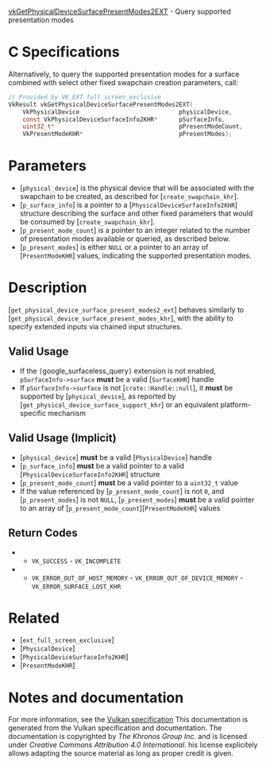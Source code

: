 [vkGetPhysicalDeviceSurfacePresentModes2EXT](https://www.khronos.org/registry/vulkan/specs/1.3-extensions/man/html/vkGetPhysicalDeviceSurfacePresentModes2EXT.html) - Query supported presentation modes

# C Specifications
Alternatively, to query the supported presentation modes for a surface
combined with select other fixed swapchain creation parameters, call:
```c
// Provided by VK_EXT_full_screen_exclusive
VkResult vkGetPhysicalDeviceSurfacePresentModes2EXT(
    VkPhysicalDevice                            physicalDevice,
    const VkPhysicalDeviceSurfaceInfo2KHR*      pSurfaceInfo,
    uint32_t*                                   pPresentModeCount,
    VkPresentModeKHR*                           pPresentModes);
```

# Parameters
- [`physical_device`] is the physical device that will be associated with the swapchain to be created, as described for [`create_swapchain_khr`].
- [`p_surface_info`] is a pointer to a [`PhysicalDeviceSurfaceInfo2KHR`] structure describing the surface and other fixed parameters that would be consumed by [`create_swapchain_khr`].
- [`p_present_mode_count`] is a pointer to an integer related to the number of presentation modes available or queried, as described below.
- [`p_present_modes`] is either `NULL` or a pointer to an array of [`PresentModeKHR`] values, indicating the supported presentation modes.

# Description
[`get_physical_device_surface_present_modes2_ext`] behaves similarly to
[`get_physical_device_surface_present_modes_khr`], with the ability to specify
extended inputs via chained input structures.
## Valid Usage
-    If the `[`google_surfaceless_query`]` extension is not enabled, `pSurfaceInfo->surface` **must**  be a valid [`SurfaceKHR`] handle
-    If `pSurfaceInfo->surface` is not [`crate::Handle::null`], it  **must**  be supported by [`physical_device`], as reported by [`get_physical_device_surface_support_khr`] or an equivalent platform-specific mechanism

## Valid Usage (Implicit)
-  [`physical_device`] **must**  be a valid [`PhysicalDevice`] handle
-  [`p_surface_info`] **must**  be a valid pointer to a valid [`PhysicalDeviceSurfaceInfo2KHR`] structure
-  [`p_present_mode_count`] **must**  be a valid pointer to a `uint32_t` value
-    If the value referenced by [`p_present_mode_count`] is not `0`, and [`p_present_modes`] is not `NULL`, [`p_present_modes`] **must**  be a valid pointer to an array of [`p_present_mode_count`][`PresentModeKHR`] values

## Return Codes
*   - `VK_SUCCESS`  - `VK_INCOMPLETE` 
*   - `VK_ERROR_OUT_OF_HOST_MEMORY`  - `VK_ERROR_OUT_OF_DEVICE_MEMORY`  - `VK_ERROR_SURFACE_LOST_KHR`

# Related
- [`ext_full_screen_exclusive`]
- [`PhysicalDevice`]
- [`PhysicalDeviceSurfaceInfo2KHR`]
- [`PresentModeKHR`]

# Notes and documentation
For more information, see the [Vulkan specification](https://www.khronos.org/registry/vulkan/specs/1.3-extensions/html/vkspec.html)
This documentation is generated from the Vulkan specification and documentation.
The documentation is copyrighted by *The Khronos Group Inc.* and is licensed under *Creative Commons Attribution 4.0 International*.
his license explicitely allows adapting the source material as long as proper credit is given.
        